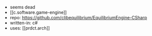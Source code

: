 
- seems dead
- [[c.software.game-engine]]
- repo: https://github.com/clibequilibrium/EquilibriumEngine-CSharp
- written-in: c#
- uses: [[prdct.arch]]